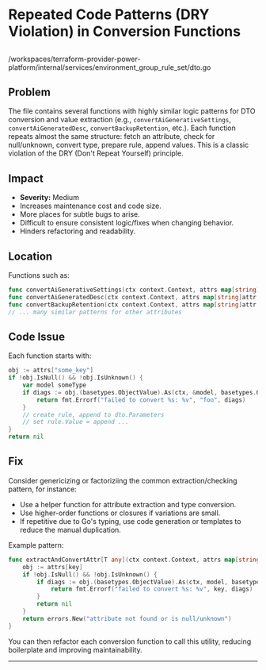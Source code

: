 # Repeated Code Patterns (DRY Violation) in Conversion Functions

## 
/workspaces/terraform-provider-power-platform/internal/services/environment_group_rule_set/dto.go

## Problem

The file contains several functions with highly similar logic patterns for DTO conversion and value extraction (e.g., `convertAiGenerativeSettings`, `convertAiGeneratedDesc`, `convertBackupRetention`, etc.). Each function repeats almost the same structure: fetch an attribute, check for null/unknown, convert type, prepare rule, append values. This is a classic violation of the DRY (Don't Repeat Yourself) principle.

## Impact

- **Severity:** Medium
- Increases maintenance cost and code size.
- More places for subtle bugs to arise.
- Difficult to ensure consistent logic/fixes when changing behavior.
- Hinders refactoring and readability.

## Location

Functions such as:

```go
func convertAiGenerativeSettings(ctx context.Context, attrs map[string]attr.Value, dto *EnvironmentGroupRuleSetValueSetDto) error { ... }
func convertAiGeneratedDesc(ctx context.Context, attrs map[string]attr.Value, dto *EnvironmentGroupRuleSetValueSetDto) error { ... }
func convertBackupRetention(ctx context.Context, attrs map[string]attr.Value, dto *EnvironmentGroupRuleSetValueSetDto) error { ... }
// ... many similar patterns for other attributes
```

## Code Issue

Each function starts with:

```go
obj := attrs["some_key"]
if !obj.IsNull() && !obj.IsUnknown() {
    var model someType
    if diags := obj.(basetypes.ObjectValue).As(ctx, &model, basetypes.ObjectAsOptions{...}); diags != nil {
        return fmt.Errorf("failed to convert %s: %v", "foo", diags)
    }
    // create rule, append to dto.Parameters
    // set rule.Value = append ...
}
return nil
```

## Fix

Consider genericizing or factoriziing the common extraction/checking pattern, for instance:

- Use a helper function for attribute extraction and type conversion.
- Use higher-order functions or closures if variations are small.
- If repetitive due to Go's typing, use code generation or templates to reduce the manual duplication.

Example pattern:

```go
func extractAndConvertAttr[T any](ctx context.Context, attrs map[string]attr.Value, key string, model *T) error {
    obj := attrs[key]
    if !obj.IsNull() && !obj.IsUnknown() {
        if diags := obj.(basetypes.ObjectValue).As(ctx, model, basetypes.ObjectAsOptions{...}); diags != nil {
            return fmt.Errorf("failed to convert %s: %v", key, diags)
        }
        return nil
    }
    return errors.New("attribute not found or is null/unknown")
}
```

You can then refactor each conversion function to call this utility, reducing boilerplate and improving maintainability.

---
